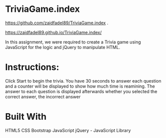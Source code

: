 # TriviaGame.index

https://github.com/zaidfadel89/TriviaGame.index .

https://zaidfadel89.github.io/TriviaGame.index/

In this assignment, we were required to create a Trivia game using JavaScript for the logic and jQuery to manipulate HTML.


# Instructions:

Click Start to begin the trivia. You have 30 seconds to answer each question and a counter will be displayed to 
show how much time is reamining.
The answer to each question is displayed afterwards whether you selected the correct answer, the incorrect answer

# Built With
HTML5
CSS
Bootstrap
JavaScript
jQuery - JavaScript Library
